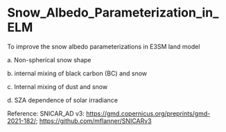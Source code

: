 # Snow_Albedo_Parameterization_in_ELM
To improve the snow albedo parameterizations in E3SM land model

a. Non-spherical snow shape

b. internal mixing of black carbon (BC) and snow

c. Internal mixing of dust and snow

d. SZA dependence of solar irradiance

Reference: SNICAR_AD v3: https://gmd.copernicus.org/preprints/gmd-2021-182/;
                         https://github.com/mflanner/SNICARv3
